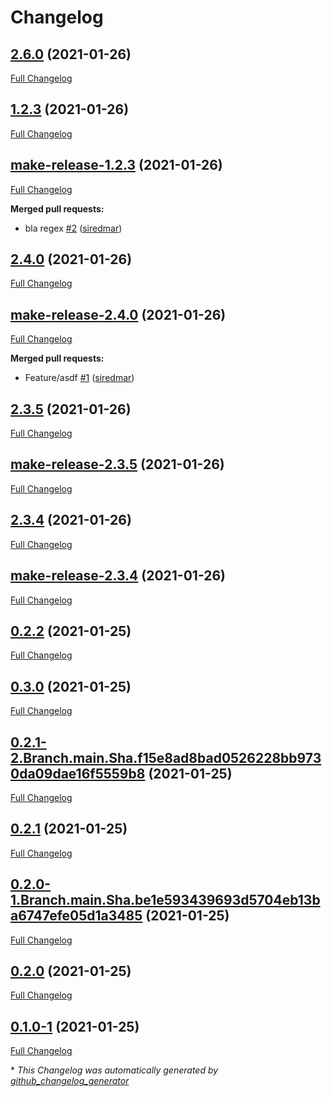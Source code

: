 # Changelog

## [2.6.0](https://github.com/ci4rail/release_test/tree/2.6.0) (2021-01-26)

[Full Changelog](https://github.com/ci4rail/release_test/compare/1.2.3...2.6.0)

## [1.2.3](https://github.com/ci4rail/release_test/tree/1.2.3) (2021-01-26)

[Full Changelog](https://github.com/ci4rail/release_test/compare/make-release-1.2.3...1.2.3)

## [make-release-1.2.3](https://github.com/ci4rail/release_test/tree/make-release-1.2.3) (2021-01-26)

[Full Changelog](https://github.com/ci4rail/release_test/compare/2.4.0...make-release-1.2.3)

**Merged pull requests:**

- bla regex [\#2](https://github.com/ci4rail/release_test/pull/2) ([siredmar](https://github.com/siredmar))

## [2.4.0](https://github.com/ci4rail/release_test/tree/2.4.0) (2021-01-26)

[Full Changelog](https://github.com/ci4rail/release_test/compare/make-release-2.4.0...2.4.0)

## [make-release-2.4.0](https://github.com/ci4rail/release_test/tree/make-release-2.4.0) (2021-01-26)

[Full Changelog](https://github.com/ci4rail/release_test/compare/2.3.5...make-release-2.4.0)

**Merged pull requests:**

- Feature/asdf [\#1](https://github.com/ci4rail/release_test/pull/1) ([siredmar](https://github.com/siredmar))

## [2.3.5](https://github.com/ci4rail/release_test/tree/2.3.5) (2021-01-26)

[Full Changelog](https://github.com/ci4rail/release_test/compare/make-release-2.3.5...2.3.5)

## [make-release-2.3.5](https://github.com/ci4rail/release_test/tree/make-release-2.3.5) (2021-01-26)

[Full Changelog](https://github.com/ci4rail/release_test/compare/2.3.4...make-release-2.3.5)

## [2.3.4](https://github.com/ci4rail/release_test/tree/2.3.4) (2021-01-26)

[Full Changelog](https://github.com/ci4rail/release_test/compare/make-release-2.3.4...2.3.4)

## [make-release-2.3.4](https://github.com/ci4rail/release_test/tree/make-release-2.3.4) (2021-01-26)

[Full Changelog](https://github.com/ci4rail/release_test/compare/0.2.2...make-release-2.3.4)

## [0.2.2](https://github.com/ci4rail/release_test/tree/0.2.2) (2021-01-25)

[Full Changelog](https://github.com/ci4rail/release_test/compare/0.3.0...0.2.2)

## [0.3.0](https://github.com/ci4rail/release_test/tree/0.3.0) (2021-01-25)

[Full Changelog](https://github.com/ci4rail/release_test/compare/0.2.1-2.Branch.main.Sha.f15e8ad8bad0526228bb9730da09dae16f5559b8...0.3.0)

## [0.2.1-2.Branch.main.Sha.f15e8ad8bad0526228bb9730da09dae16f5559b8](https://github.com/ci4rail/release_test/tree/0.2.1-2.Branch.main.Sha.f15e8ad8bad0526228bb9730da09dae16f5559b8) (2021-01-25)

[Full Changelog](https://github.com/ci4rail/release_test/compare/0.2.1...0.2.1-2.Branch.main.Sha.f15e8ad8bad0526228bb9730da09dae16f5559b8)

## [0.2.1](https://github.com/ci4rail/release_test/tree/0.2.1) (2021-01-25)

[Full Changelog](https://github.com/ci4rail/release_test/compare/0.2.0-1.Branch.main.Sha.be1e593439693d5704eb13ba6747efe05d1a3485...0.2.1)

## [0.2.0-1.Branch.main.Sha.be1e593439693d5704eb13ba6747efe05d1a3485](https://github.com/ci4rail/release_test/tree/0.2.0-1.Branch.main.Sha.be1e593439693d5704eb13ba6747efe05d1a3485) (2021-01-25)

[Full Changelog](https://github.com/ci4rail/release_test/compare/0.2.0...0.2.0-1.Branch.main.Sha.be1e593439693d5704eb13ba6747efe05d1a3485)

## [0.2.0](https://github.com/ci4rail/release_test/tree/0.2.0) (2021-01-25)

[Full Changelog](https://github.com/ci4rail/release_test/compare/0.1.0-1...0.2.0)

## [0.1.0-1](https://github.com/ci4rail/release_test/tree/0.1.0-1) (2021-01-25)

[Full Changelog](https://github.com/ci4rail/release_test/compare/e39d0d37791a1d1a55874acf41eee514802fcdd1...0.1.0-1)



\* *This Changelog was automatically generated by [github_changelog_generator](https://github.com/github-changelog-generator/github-changelog-generator)*
